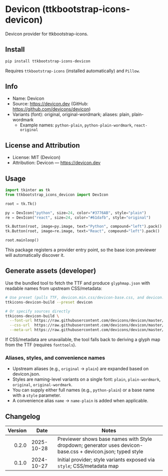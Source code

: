 # Devicon (ttkbootstrap-icons-devicon)

Devicon provider for ttkbootstrap-icons.

## Install

```bash
pip install ttkbootstrap-icons-devicon
```

Requires `ttkbootstrap-icons` (installed automatically) and `Pillow`.

## Info

- Name: Devicon
- Source: https://devicon.dev (GitHub: https://github.com/devicons/devicon)
- Variants (font): original, original-wordmark; aliases: plain, plain-wordmark
  - Example names: `python-plain`, `python-plain-wordmark`, `react-original`

## License and Attribution

- License: MIT (Devicon)
- Attribution: Devicon — https://devicon.dev

## Usage

```python
import tkinter as tk
from ttkbootstrap_icons_devicon import DevIcon

root = tk.Tk()

py = DevIcon("python", size=24, color="#3776AB", style="plain")
re = DevIcon("react", size=24, color="#61dafb", style="original")

tk.Button(root, image=py.image, text="Python", compound="left").pack()
tk.Button(root, image=re.image, text="React", compound="left").pack()

root.mainloop()
```

This package registers a provider entry point, so the base icon previewer will automatically discover it.

## Generate assets (developer)

Use the bundled tool to fetch the TTF and produce `glyphmap.json` with readable names from upstream CSS/metadata:

```bash
# Use preset (pulls TTF, devicon.min.css/devicon-base.css, and devicon.json)
ttkicons-devicon-build --preset devicon

# Or specify sources directly
ttkicons-devicon-build \
  --font-url https://raw.githubusercontent.com/devicons/devicon/master/fonts/devicon.ttf \
  --css-url  https://raw.githubusercontent.com/devicons/devicon/master/devicon.min.css \
  --meta-url https://raw.githubusercontent.com/devicons/devicon/master/devicon.json
```

If CSS/metadata are unavailable, the tool falls back to deriving a glyph map from the TTF (requires `fonttools`).

### Aliases, styles, and convenience names

- Upstream aliases (e.g., `original` → `plain`) are expanded based on devicon.json.
- Styles are naming-level variants on a single font: `plain`, `plain-wordmark`, `original`, `original-wordmark`.
- You can supply either full names (e.g., `python-plain`) or a base name with a `style` parameter.
- A convenience alias `name` → `name-plain` is added when applicable.

## Changelog

| Version | Date       | Notes                                                                                                      |
|--------:|------------|------------------------------------------------------------------------------------------------------------|
| 0.2.0   | 2025-10-28 | Previewer shows base names with Style dropdown; generator uses devicon-base.css + devicon.json; typed style |
| 0.1.0   | 2024-10-27 | Initial provider; style variants exposed via `style`; CSS/metadata map                                      |

